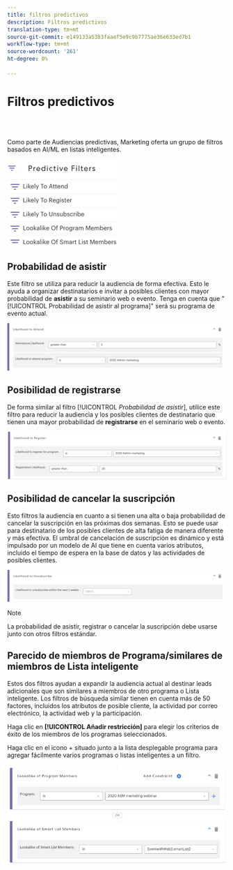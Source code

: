 ```yaml
---
title: filtros predictivos
description: Filtros predictivos
translation-type: tm+mt
source-git-commit: e149133a5383faaef5e9c9b7775ae36e633ed7b1
workflow-type: tm+mt
source-wordcount: '261'
ht-degree: 0%

---
```



# Filtros predictivos

<br> 

Como parte de Audiencias predictivas, Marketing oferta un grupo de filtros basados en AI/ML en listas inteligentes.

![Imagen uno](/help/sky/assets/predictive-audiences/predictive-filters/predictive-filters-1.png)

## Probabilidad de asistir

Este filtro se utiliza para reducir la audiencia de forma efectiva. Esto le ayuda a organizar destinatarios e invitar a posibles clientes con mayor probabilidad de **asistir** a su seminario web o evento. Tenga en cuenta que &quot;[!UICONTROL Probabilidad de asistir al programa]&quot; será su programa de evento actual.

![Imagen dos](/help/sky/assets/predictive-audiences/predictive-filters/predictive-filters-2.png)

## Posibilidad de registrarse

De forma similar al filtro [!UICONTROL _Probabilidad de asistir_], utilice este filtro para reducir la audiencia y los posibles clientes de destinatario que tienen una mayor probabilidad de **registrarse** en el seminario web o evento.

![Imagen tres](/help/sky/assets/predictive-audiences/predictive-filters/predictive-filters-3.png)

## Posibilidad de cancelar la suscripción

Esto filtros la audiencia en cuanto a si tienen una alta o baja probabilidad de cancelar la suscripción en las próximas dos semanas. Esto se puede usar para destinatario de los posibles clientes de alta fatiga de manera diferente y más efectiva. El umbral de cancelación de suscripción es dinámico y está impulsado por un modelo de AI que tiene en cuenta varios atributos, incluido el tiempo de espera en la base de datos y las actividades de posibles clientes.

![Imagen Cuatro](/help/sky/assets/predictive-audiences/predictive-filters/predictive-filters-4.png)

>[!NOTE]
>
>La probabilidad de asistir, registrar o cancelar la suscripción debe usarse junto con otros filtros estándar.

## Parecido de miembros de Programa/similares de miembros de Lista inteligente

Estos dos filtros ayudan a expandir la audiencia actual al destinar leads adicionales que son similares a miembros de otro programa o Lista inteligente. Los filtros de búsqueda similar tienen en cuenta más de 50 factores, incluidos los atributos de posible cliente, la actividad por correo electrónico, la actividad web y la participación.

Haga clic en **[!UICONTROL Añadir restricción]** para elegir los criterios de éxito de los miembros de los programas seleccionados.

Haga clic en el icono + situado junto a la lista desplegable programa para agregar fácilmente varios programas o listas inteligentes a un filtro.

![Imagen cinco](/help/sky/assets/predictive-audiences/predictive-filters/predictive-filters-5.png)
